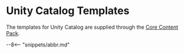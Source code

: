 <!-- SPDX-License-Identifier: CC-BY-4.0 -->
<!-- Copyright Contributors to the Egeria project. -->

# Unity Catalog Templates

The templates for Unity Catalog are supplied through the [Core Content Pack](/content-packs/core-content-pack/overview).


--8<-- "snippets/abbr.md"
